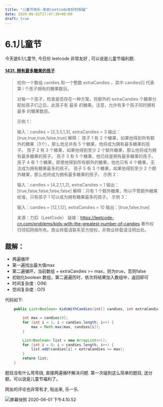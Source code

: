```yaml
---
title: "儿童节快乐-来自leetcode友好的祝福"
date: 2020-06-01T17:47:30+08:00
draft: true
---
```


# 6.1儿童节

今天是6.1儿童节, 今日份 leetcode 非常友好 , 可以说是儿童节福利题. 

#### [1431. 拥有最多糖果的孩子](https://leetcode-cn.com/problems/kids-with-the-greatest-number-of-candies/)

> 给你一个数组 candies 和一个整数 extraCandies ，其中 candies[i] 代表第 i 个孩子拥有的糖果数目。
>
> 对每一个孩子，检查是否存在一种方案，将额外的 extraCandies 个糖果分配给孩子们之后，此孩子有 最多 的糖果。注意，允许有多个孩子同时拥有 最多 的糖果数目。
>
>  
>
> 示例 1：
>
> 输入：candies = [2,3,5,1,3], extraCandies = 3
> 输出：[true,true,true,false,true] 
> 解释：
> 孩子 1 有 2 个糖果，如果他得到所有额外的糖果（3个），那么他总共有 5 个糖果，他将成为拥有最多糖果的孩子。
> 孩子 2 有 3 个糖果，如果他得到至少 2 个额外糖果，那么他将成为拥有最多糖果的孩子。
> 孩子 3 有 5 个糖果，他已经是拥有最多糖果的孩子。
> 孩子 4 有 1 个糖果，即使他得到所有额外的糖果，他也只有 4 个糖果，无法成为拥有糖果最多的孩子。
> 孩子 5 有 3 个糖果，如果他得到至少 2 个额外糖果，那么他将成为拥有最多糖果的孩子。
> 示例 2：
>
> 输入：candies = [4,2,1,1,2], extraCandies = 1
> 输出：[true,false,false,false,false] 
> 解释：只有 1 个额外糖果，所以不管额外糖果给谁，只有孩子 1 可以成为拥有糖果最多的孩子。
> 示例 3：
>
> 输入：candies = [12,1,12], extraCandies = 10
> 输出：[true,false,true]
>
> 来源：力扣（LeetCode）
> 链接：https://leetcode-cn.com/problems/kids-with-the-greatest-number-of-candies
> 著作权归领扣网络所有。商业转载请联系官方授权，非商业转载请注明出处。

## 题解：

- 两遍循环
- 第一遍找出最大值max
- 第二遍循环，当前数组 + extraCandies >= max，则为true，否则false
- 初始化boolean 数组，第二遍遍历时，依次将结果加入数组中，返回即可
- 时间复杂度 : O(N)
- 空间复杂度 : O(1)

代码如下:

```java
    public List<Boolean> kidsWithCandies(int[] candies, int extraCandies) {

        int max = candies[0];
        for (int i = 1; i < candies.length; i++) {
            max = Math.max(max, candies[i]);
        }

        List<Boolean> list = new ArrayList<>();
        for (int i = 0; i < candies.length; i++) {
            list.add(candies[i] + extraCandies >= max);
        }
        return list;
    }
```



题目没有什么弯弯绕, 直接两遍循环解决问题. 第一次碰到这么简单的题目, 送分题，可以说是儿童节福利了。



网友的评论也非常有才, 贴出来, 乐一乐.

![屏幕快照 2020-06-01 下午4.10.52](https://tva1.sinaimg.cn/large/007S8ZIlly1gfcxz36iy3j316e0ms0vt.jpg)


